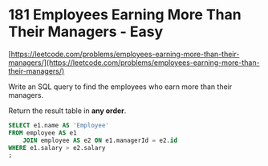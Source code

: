 # 181 Employees Earning More Than Their Managers - Easy
[https://leetcode.com/problems/employees-earning-more-than-their-managers/](https://leetcode.com/problems/employees-earning-more-than-their-managers/)

Write an SQL query to find the employees who earn more than their managers.

Return the result table in **any order**.

```sql
SELECT e1.name AS 'Employee'
FROM employee AS e1 
    JOIN employee AS e2 ON e1.managerId = e2.id
WHERE e1.salary > e2.salary
;
```
